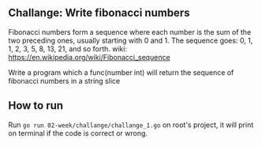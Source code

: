
## Challange: Write fibonacci numbers

Fibonacci numbers form a sequence where each number is the sum of the two preceding ones, usually starting with 0 and 1. The sequence goes: 0, 1, 1, 2, 3, 5, 8, 13, 21, and so forth.
wiki: https://en.wikipedia.org/wiki/Fibonacci_sequence

Write a program which a func(number int) will return the sequence of fibonacci numbers in a string slice

## How to run
Run `go run 02-week/challange/challange_1.go` on root's project, it will print on terminal if the code is correct or wrong.
